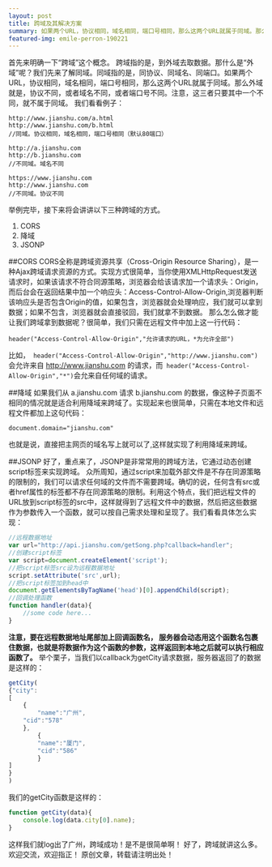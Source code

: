 ```yaml
---
layout: post
title: 跨域及其解决方案
summary: 如果两个URL，协议相同，域名相同，端口号相同，那么这两个URL就属于同域。那么外域就是，协议不同，或者域名不同，或者端口号不同。注意，这三者只要其中一个不同，就不属于同域。
featured-img: emile-perron-190221
---
```


首先来明确一下“跨域”这个概念。
跨域指的是，到外域去取数据。那什么是“外域”呢？我们先来了解同域。同域指的是，同协议、同域名、同端口。如果两个URL，协议相同，域名相同，端口号相同，那么这两个URL就属于同域。那么外域就是，协议不同，或者域名不同，或者端口号不同。注意，这三者只要其中一个不同，就不属于同域。
我们看看例子：
```
http://www.jianshu.com/a.html
http://www.jianshu.com/b.html
//同域。协议相同，域名相同，端口号相同（默认80端口）
```

```
http://a.jianshu.com
http://b.jianshu.com
//不同域。域名不同
```

```
https://www.jianshu.com
http://www.jianshu.com
//不同域。协议不同
```

举例完毕，接下来将会讲讲以下三种跨域的方式。
1. CORS
2. 降域
3. JSONP

##CORS
CORS全称是跨域资源共享（Cross-Origin Resource Sharing），是一种Ajax跨域请求资源的方式。实现方式很简单，当你使用XMLHttpRequest发送请求时，如果该请求不符合同源策略，浏览器会给该请求加一个请求头：Origin，而后台会在返回结果中加一个响应头：Access-Control-Allow-Origin,浏览器判断该响应头是否包含Origin的值，如果包含，浏览器就会处理响应，我们就可以拿到数据；如果不包含，浏览器就会直接驳回，我们就拿不到数据。
那么怎么做才能让我们跨域拿到数据呢？很简单，我们只需在远程文件中加上这一行代码：
```
header("Access-Control-Allow-Origin","允许请求的URL，*为允许全部")
```
比如，` header("Access-Control-Allow-Origin","http://www.jianshu.com")`会允许来自 http://www.jianshu.com 的请求，而` header("Access-Control-Allow-Origin","*")`会允来自任何域的请求。

##降域
如果我们从 a.jianshu.com 请求 b.jianshu.com 的数据，像这种子页面不相同的情况就是适合利用降域来跨域了。实现起来也很简单，只需在本地文件和远程文件都加上这句代码：
```
document.domain="jianshu.com"
```
也就是说，直接把主网页的域名写上就可以了,这样就实现了利用降域来跨域。

##JSONP
好了，重点来了，JSONP是非常常用的跨域方法，它通过动态创建script标签来实现跨域。
众所周知，通过script来加载外部文件是不存在同源策略的限制的，我们可以请求任何域的文件而不需要跨域。确切的说，任何含有src或者href属性的标签都不存在同源策略的限制。利用这个特点，我们把远程文件的URL放到script标签的src中，这样就得到了远程文件中的数据，然后把这些数据作为参数传入一个函数，就可以按自己需求处理和呈现了。我们看看具体怎么实现：
```javascript
//远程数据地址
var url="http://api.jianshu.com/getSong.php?callback=handler";
//创建script标签
var script=document.createElement('script');
//把script标签src设为远程数据地址
script.setAttribute('src',url);
//把script标签加到head中
document.getElementsByTagName('head')[0].appendChild(script);
//回调处理函数
function handler(data){
	//some code here... 
}
```
**注意，要在远程数据地址尾部加上回调函数名， 服务器会动态用这个函数名包裹住数据，也就是将数据作为这个函数的参数，这样返回到本地之后就可以执行相应函数了。**
举个栗子，当我们以callback为getCity请求数据，服务器返回了的数据是这样的：
```javascript
getCity(
{"city":
[
	{	
        "name":"广州",
	"cid":"578"
	},
        {
        "name":"厦门",
        "cid":"586"
        }
]
}
)
```
我们的getCity函数是这样的：
```javascript
function getCity(data){
    console.log(data.city[0].name);
}
```
这样我们就log出了广州，跨域成功！是不是很简单啊！
好了，跨域就讲这么多。欢迎交流，欢迎指正！
原创文章，转载请注明出处！